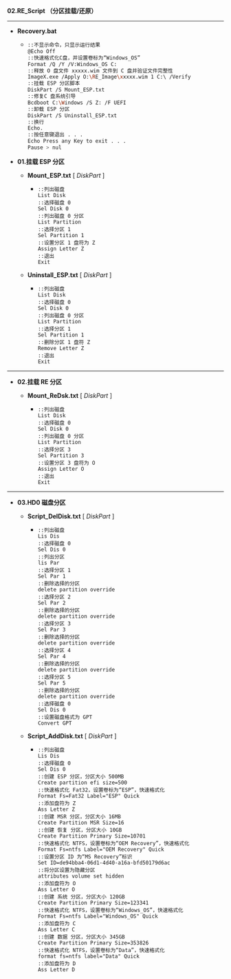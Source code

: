 **02.RE_Script （分区挂载/还原）**

---

- **Recovery.bat**

  - ```bash
    ::不显示命令，只显示运行结果
    @Echo Off
    ::快速格式化C盘，并设置卷标为“Windows_OS”
    Format /Q /Y /V:Windows_OS C:
    ::释放 O 盘文件 xxxxx.wim 文件到 C 盘并验证文件完整性
    ImageX.exe /Apply O:\RE_Image\xxxxx.wim 1 C:\ /Verify
    ::挂载 ESP 分区脚本
    DiskPart /S Mount_ESP.txt
    ::修复C 盘系统引导
    Bcdboot C:\Windows /S Z: /F UEFI
    ::卸载 ESP 分区
    DiskPart /S Uninstall_ESP.txt
    ::换行
    Echo.
    ::按任意键退出 . . .
    Echo Press any Key to exit . . .
    Pause > nul
    ```



- **01.挂载 ESP 分区**

  - **Mount_ESP.txt** [ *DiskPart* ]

    - ```DiskPart
      ::列出磁盘
      List Disk
      ::选择磁盘 0
      Sel Disk 0
      ::列出磁盘 0 分区
      List Partition
      ::选择分区 1
      Sel Partition 1
      ::设置分区 1 盘符为 Z
      Assign Letter Z
      ::退出
      Exit
      ```

  - **Uninstall_ESP.txt** [ *DiskPart* ]

    - ```DiskPart
      ::列出磁盘
      List Disk
      ::选择磁盘 0
      Sel Disk 0
      ::列出磁盘 0 分区
      List Partition
      ::选择分区 1
      Sel Partition 1
      ::删除分区 1 盘符 Z
      Remove Letter Z
      ::退出
      Exit
      ```

---

- **02.挂载 RE 分区**

  - **Mount_ReDsk.txt** [ *DiskPart* ]

    - ```DiskPart
      ::列出磁盘
      List Disk
      ::选择磁盘 0
      Sel Disk 0
      ::列出磁盘 0 分区
      List Partition
      ::选择分区 3
      Sel Partition 3
      ::设置分区 3 盘符为 O
      Assign Letter O
      ::退出
      Exit
      ```

---

- **03.HD0 磁盘分区**

  - **Script_DelDisk.txt** [ *DiskPart* ]

    - ```DiskPart
      ::列出磁盘
      Lis Dis
      ::选择磁盘 0
      Sel Dis 0
      ::列出分区
      lis Par
      ::选择分区 1
      Sel Par 1
      ::删除选择的分区
      delete partition override
      ::选择分区 2
      Sel Par 2
      ::删除选择的分区
      delete partition override
      ::选择分区 3
      Sel Par 3
      ::删除选择的分区
      delete partition override
      ::选择分区 4
      Sel Par 4
      ::删除选择的分区
      delete partition override
      ::选择分区 5
      Sel Par 5
      ::删除选择的分区
      delete partition override
      ::选择磁盘 0
      Sel Dis 0
      ::设置磁盘格式为 GPT
      Convert GPT
      ```

  - **Script_AddDisk.txt** [ *DiskPart* ]

    - ```
      ::列出磁盘
      Lis Dis
      ::选择磁盘 0
      Sel Dis 0
      ::创建 ESP 分区，分区大小 500MB
      Create partition efi size=500
      ::快速格式化 Fat32，设置卷标为“ESP”，快速格式化
      Format Fs=Fat32 Label="ESP" Quick
      ::添加盘符为 Z
      Ass Letter Z
      ::创建 MSR 分区，分区大小 16MB
      Create Partition MSR Size=16
      ::创建 恢复 分区，分区大小 10GB
      Create Partition Primary Size=10701
      ::快速格式化 NTFS，设置卷标为“OEM Recovery”，快速格式化
      Format Fs=ntfs Label="OEM Recovery" Quick
      ::设置分区 ID 为“MS Recovery”标识
      Set ID=de94bba4-06d1-4d40-a16a-bfd50179d6ac
      ::将分区设置为隐藏分区
      attributes volume set hidden
      ::添加盘符为 O
      Ass Letter O
      ::创建 系统 分区，分区大小 120GB
      Create Partition Primary Size=123341
      ::快速格式化 NTFS，设置卷标为“Windows_OS”，快速格式化
      Format Fs=ntfs Label="Windows_OS" Quick
      ::添加盘符为 C
      Ass Letter C
      ::创建 数据 分区，分区大小 345GB
      Create Partition Primary Size=353826
      ::快速格式化 NTFS，设置卷标为“Data”，快速格式化
      format fs=ntfs label="Data" Quick
      ::添加盘符为 D
      Ass Letter D
      ```
